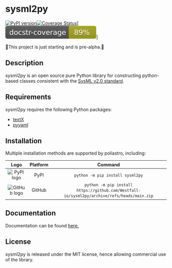 # sysml2py
[![PyPI version](https://badge.fury.io/py/sysml2py.svg)](https://badge.fury.io/py/sysml2py)[![Coverage Status](https://coveralls.io/repos/github/Westfall-io/sysml2py/badge.svg)](https://coveralls.io/github/Westfall-io/sysml2py)[![Docstring Coverage](https://raw.githubusercontent.com/Westfall-io/sysml2py/main/doc-cov.svg)]

:construction:This project is just starting and is pre-alpha.:construction:

## Description
sysml2py is an open source pure Python library for constructing python-based
classes consistent with the [SysML v2.0 standard](https://github.com/Systems-Modeling/SysML-v2-Release).

## Requirements
sysml2py requires the following Python packages:
- [textX](https://github.com/textX/textX)
- [pyyaml](https://github.com/yaml/pyyaml)

## Installation

Multiple installation methods are supported by poliastro, including:

|                             **Logo**                              | **Platform** |                                    **Command**                                    |
|:-----------------------------------------------------------------:|:------------:|:---------------------------------------------------------------------------------:|
|       ![PyPI logo](https://simpleicons.org/icons/pypi.svg)        |     PyPI     |                        ``python -m pip install sysml2py``                        |
|     ![GitHub logo](https://simpleicons.org/icons/github.svg)      |    GitHub    | ``python -m pip install https://github.com/Westfall-io/sysml2py/archive/refs/heads/main.zip`` |

## Documentation

Documentation can be found [here.](https://westfall-io.github.io/sysml2py/)

## License
sysml2py is released under the MIT license, hence allowing commercial use of the library.

